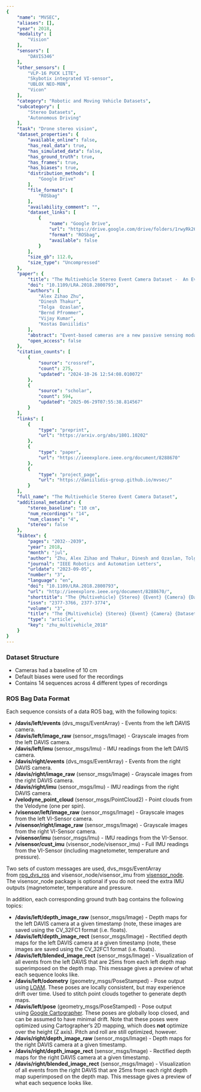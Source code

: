 ```yaml
---
{
    "name": "MVSEC",
    "aliases": [],
    "year": 2018,
    "modality": [
        "Vision"
    ],
    "sensors": [
        "DAVIS346"
    ],
    "other_sensors": [
        "VLP-16 PUCK LITE",
        "Skybotix integrated VI-sensor",
        "UBLOX NEO-M8N",
        "Vicon"
    ],
    "category": "Robotic and Moving Vehicle Datasets",
    "subcategory": [
        "Stereo Datasets",
        "Autonomous Driving"
    ],
    "task": "Drone stereo vision",
    "dataset_properties": {
        "available_online": false,
        "has_real_data": true,
        "has_simulated_data": false,
        "has_ground_truth": true,
        "has_frames": true,
        "has_biases": true,
        "distribution_methods": [
            "Google Drive"
        ],
        "file_formats": [
            "ROSbag"
        ],
        "availability_comment": "",
        "dataset_links": [
            {
                "name": "Google Drive",
                "url": "https://drive.google.com/drive/folders/1rwyRk26wtWeRgrAx_fgPc-ubUzTFThkV",
                "format": "ROSbag",
                "available": false
            }
        ],
        "size_gb": 112.0,
        "size_type": "Uncompressed"
    },
    "paper": {
        "title": "The Multivehicle Stereo Event Camera Dataset -  An Event Camera Dataset for 3D Perception",
        "doi": "10.1109/LRA.2018.2800793",
        "authors": [
            "Alex Zihao Zhu",
            "Dinesh Thakur",
            "Tolga  Ozaslan",
            "Bernd Pfrommer",
            "Vijay Kumar",
            "Kostas Daniilidis"
        ],
        "abstract": "Event-based cameras are a new passive sensing modality with a number of bene\ufb01ts over traditional cameras, including extremely low latency, asynchronous data acquisition, high dynamic range, and very low power consumption. There has been a lot of recent interest and development in applying algorithms to use the events to perform a variety of three-dimensional perception tasks, such as feature tracking, visual odometry, and stereo depth estimation. However, there currently lacks the wealth of labeled data that exists for traditional cameras to be used for both testing and development. In this letter, we present a large dataset with a synchronized stereo pair event based camera system, carried on a handheld rig, \ufb02own by a hexacopter, driven on top of a car, and mounted on a motorcycle, in a variety of different illumination levels and environments. From each camera, we provide the event stream, grayscale images, and inertial measurement unit (IMU) readings. In addition, we utilize a combination of IMU, a rigidly mounted lidar system, indoor and outdoor motion capture, and GPS to provide accurate pose and depth images for each camera at up to 100 Hz. For comparison, we also provide synchronized grayscale images and IMU readings from a frame-based stereo camera system.",
        "open_access": false
    },
    "citation_counts": [
        {
            "source": "crossref",
            "count": 275,
            "updated": "2024-10-26 12:54:08.010072"
        },
        {
            "source": "scholar",
            "count": 594,
            "updated": "2025-06-29T07:55:38.814567"
        }
    ],
    "links": [
        {
            "type": "preprint",
            "url": "https://arxiv.org/abs/1801.10202"
        },
        {
            "type": "paper",
            "url": "https://ieeexplore.ieee.org/document/8288670"
        },
        {
            "type": "project_page",
            "url": "https://daniilidis-group.github.io/mvsec/"
        }
    ],
    "full_name": "The Multivehicle Stereo Event Camera Dataset",
    "additional_metadata": {
        "stereo_baseline": "10 cm",
        "num_recordings": "14",
        "num_classes": "4",
        "stereo": false
    },
    "bibtex": {
        "pages": "2032--2039",
        "year": 2018,
        "month": "jul",
        "author": "Zhu, Alex Zihao and Thakur, Dinesh and Ozaslan, Tolga and Pfrommer, Bernd and Kumar, Vijay and Daniilidis, Kostas",
        "journal": "IEEE Robotics and Automation Letters",
        "urldate": "2023-09-05",
        "number": "3",
        "language": "en",
        "doi": "10.1109/LRA.2018.2800793",
        "url": "http://ieeexplore.ieee.org/document/8288670/",
        "shorttitle": "The {Multivehicle} {Stereo} {Event} {Camera} {Dataset}",
        "issn": "2377-3766, 2377-3774",
        "volume": "3",
        "title": "The {Multivehicle} {Stereo} {Event} {Camera} {Dataset}: {An} {Event} {Camera} {Dataset} for {3D} {Perception}",
        "type": "article",
        "key": "zhu_multivehicle_2018"
    }
}
---
```


### Dataset Structure

- Cameras had a baseline of 10 cm
- Default biases were used for the recordings
- Contains 14 sequences across 4 different types of recordings

### ROS Bag Data Format

Each sequence consists of a data ROS bag, with the following topics:

- **/davis/left/events** (dvs_msgs/EventArray) - Events from the left DAVIS camera.
- **/davis/left/image_raw** (sensor_msgs/Image) - Grayscale images from the left DAVIS camera.
- **/davis/left/imu** (sensor_msgs/Imu) - IMU readings from the left DAVIS camera.
- **/davis/right/events** (dvs_msgs/EventArray) - Events from the right DAVIS camera.
- **/davis/right/image_raw** (sensor_msgs/Image) - Grayscale images from the right DAVIS camera.
- **/davis/right/imu** (sensor_msgs/Imu) - IMU readings from the right DAVIS camera.
- **/velodyne_point_cloud** (sensor_msgs/PointCloud2) - Point clouds from the Velodyne (one per spin).
- **/visensor/left/image_raw** (sensor_msgs/Image) - Grayscale images from the left VI-Sensor camera.
- **/visensor/right/image_raw** (sensor_msgs/Image) - Grayscale images from the right VI-Sensor camera.
- **/visensor/imu** (sensor_msgs/Imu) - IMU readings from the VI-Sensor.
- **/visensor/cust_imu** (visensor_node/visensor_imu) - Full IMU readings from the VI-Sensor (including magnetometer, temperature and pressure).

Two sets of custom messages are used, dvs_msgs/EventArray from [rpg_dvs_ros](https://github.com/uzh-rpg/rpg_dvs_ros) and visensor_node/visensor_imu from [visensor_node](https://github.com/ethz-asl/visensor_node). The visensor_node package is optional if you do not need the extra IMU outputs (magnetometer, temperature and pressure.

In addition, each corresponding ground truth bag contains the following topics:

- **/davis/left/depth_image_raw** (sensor_msgs/Image) - Depth maps for the left DAVIS camera at a given timestamp (note, these images are saved using the CV_32FC1 format (i.e. floats).
- **/davis/left/depth_image_rect** (sensor_msgs/Image) - Rectified depth maps for the left DAVIS camera at a given timestamp (note, these images are saved using the CV_32FC1 format (i.e. floats).
- **/davis/left/blended_image_rect** (sensor_msgs/Image) - Visualization of all events from the left DAVIS that are 25ms from each left depth map superimposed on the depth map. This message gives a preview of what each sequence looks like.
- **/davis/left/odometry** (geometry_msgs/PoseStamped) - Pose output using [LOAM](https://www.ri.cmu.edu/publications/loam-lidar-odometry-and-mapping-in-real-time/). These poses are locally consistent, but may experience drift over time. Used to stitch point clouds together to generate depth maps.
- **/davis/left/pose** (geometry_msgs/PoseStamped) - Pose output using [Google Cartographer](https://google-cartographer-ros.readthedocs.io/en/latest/). These poses are globally loop closed, and can be assumed to have minimal drift. Note that these poses were optimized using Cartographer’s 2D mapping, which does **not** optimize over the height (Z axis). Pitch and roll are still optimized, however.
- **/davis/right/depth_image_raw** (sensor_msgs/Image) - Depth maps for the right DAVIS camera at a given timestamp.
- **/davis/right/depth_image_rect** (sensor_msgs/Image) - Rectified depth maps for the right DAVIS camera at a given timestamp.
- **/davis/right/blended_image_rect** (sensor_msgs/Image) - Visualization of all events from the right DAVIS that are 25ms from each right depth map superimposed on the depth map. This message gives a preview of what each sequence looks like.
